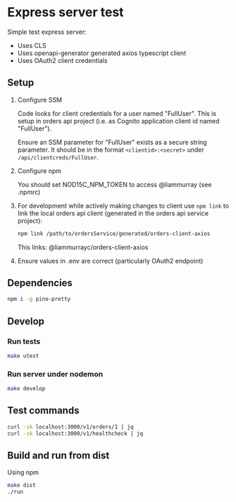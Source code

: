 # Express server test

Simple test express server:

- Uses CLS
- Uses openapi-generator generated axios typescript client
- Uses OAuth2 client credentials

## Setup

1.  Configure SSM

    Code looks for client credentials for a user named "FullUser". This is setup in orders api
    project (i.e. as Cognito application client id named "FullUser").

    Ensure an SSM parameter for "FullUser" exists as a secure string parameter. It should be in
    the format `<clientid>:<secret>` under `/api/clientcreds/FullUser`.

1.  Configure npm

    You should set NOD15C_NPM_TOKEN to access @liammurray (see .npmrc)

1.  For development while actively making changes to client use `npm link` to link the local orders
    api client (generated in the orders api service project):

    ```bash
    npm link /path/to/ordersService/generated/orders-client-axios
    ```

    This links: @liammurrayc/orders-client-axios

1.  Ensure values in .env are correct (particularly OAuth2 endpoint)

## Dependencies

```bash
npm i -g pino-pretty
```

## Develop

### Run tests

```bash
make utest
```

### Run server under nodemon

```bash
make develop
```

## Test commands

```bash
curl -sk localhost:3000/v1/orders/1 | jq
curl -sk localhost:3000/v1/healthcheck | jq
```

## Build and run from dist

Using npm

```bash
make dist
./run
```

